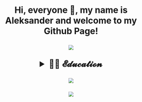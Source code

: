 <h1 align="center">Hi, everyone 🤠, my name is Aleksander and welcome to my Github Page!
<!-- Typing SVG by DenverCoder1 - https://github.com/DenverCoder1/readme-typing-svg -->
<p align="center">
  <a href="https://github.com/DenverCoder1/readme-typing-svg"><img src="https://readme-typing-svg.herokuapp.com/?lines=My+name+is+Aleksander;I+work+as+a+QA+Engineer+in+Sber+Company;&font=Fira%20Code&center=true&width=650&height=50&color=e28920&vCenter=true&size=28"></a>
</p>


<!-- Education section -->
<details>	
  <summary>👨‍🎓 𝓔𝓭𝓾𝓬𝓪𝓽𝓲𝓸𝓷</summary>
<tr>
    <td width="30%" valign="center">
        </td>
        <td valign="middle">𝒮𝒸𝒽𝑜𝑜𝓁 𝑜𝒻 𝒜𝓊𝓉𝑜𝓂𝒶𝓉𝒾𝑜𝓃 𝒯𝑒𝓈𝓉𝒾𝓃𝑔 𝐸𝓃𝑔𝒾𝓃𝑒𝑒𝓇𝓈 
            </br><a target="_blank" href="https://qa.guru">QA.GURU</a>. 
            <img src="https://disk.yandex.ru/i/KX0Fnqk_O13_jQ" alt="certificate QA.GURU">
        </td>
    </tr>
</tr>
</table>
</br>
  </details>

![](https://github-profile-summary-cards.vercel.app/api/cards/stats?username=Suneks&theme=monokai)

![](https://github-profile-summary-cards.vercel.app/api/cards/profile-details?username=Suneks&theme=monokai)
